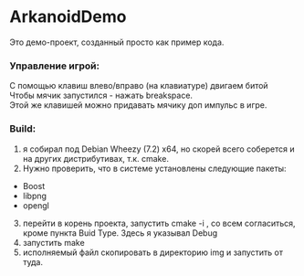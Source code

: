 # ArkanoidDemo

Это демо-проект, созданный просто как пример кода.

### Управление игрой:  
С помощью клавиш влево/вправо (на клавиатуре) двигаем битой  
Чтобы мячик запустился - нажать breakspace.  
Этой же клавишей можно придавать мячику доп импульс в игре.  

### Build:  
1. я собирал под Debian Wheezy (7.2) x64, но скорей всего соберется и на других дистрибутивах, т.к. cmake.
2. Нужно проверить, что в системе установлены следующие пакеты:  
 - Boost 
 - libpng
 - opengl
3. перейти в корень проекта, запустить cmake -i , со всем согласиться, кроме пункта Buid Type. Здесь я указывал Debug
4. запустить make
5. исполняемый файл скопировать в директорию img и запустить от туда.
